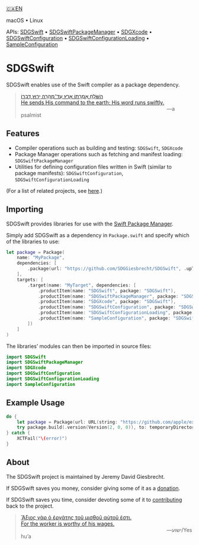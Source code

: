 <!--
 README.md

 This source file is part of the SDGSwift open source project.
 https://sdggiesbrecht.github.io/SDGSwift/SDGSwift

 Copyright ©2018 Jeremy David Giesbrecht and the SDGSwift project contributors.

 Soli Deo gloria.

 Licensed under the Apache Licence, Version 2.0.
 See http://www.apache.org/licenses/LICENSE-2.0 for licence information.
 -->

[🇨🇦EN](Documentation/🇨🇦EN%20Read%20Me.md) <!--Skip in Jazzy-->

macOS • Linux

APIs: [SDGSwift](https://sdggiesbrecht.github.io/SDGSwift/SDGSwift) • [SDGSwiftPackageManager](https://sdggiesbrecht.github.io/SDGSwift/SDGSwiftPackageManager) • [SDGXcode](https://sdggiesbrecht.github.io/SDGSwift/SDGXcode) • [SDGSwiftConfiguration](https://sdggiesbrecht.github.io/SDGSwift/SDGSwiftConfiguration) • [SDGSwiftConfigurationLoading](https://sdggiesbrecht.github.io/SDGSwift/SDGSwiftConfigurationLoading) • [SampleConfiguration](https://sdggiesbrecht.github.io/SDGSwift/SampleConfiguration)

# SDGSwift

SDGSwift enables use of the Swift compiler as a package dependency.

> [השֹּׁלֵחַ אִמְרָתוֹ אָרֶץ עַד־מְהֵרָה יָרוּץ דְּבָרוֹ׃<br>He sends His command to the earth; His word runs swiftly.](https://www.biblegateway.com/passage/?search=Psalm+147:15&version=WLC;NIV)<br>&nbsp;&nbsp;&nbsp;&nbsp;&nbsp;&nbsp;&nbsp;&nbsp;&nbsp;&nbsp;&nbsp;&nbsp;&nbsp;&nbsp;&nbsp;&nbsp;&nbsp;&nbsp;&nbsp;&nbsp;&nbsp;&nbsp;&nbsp;&nbsp;&nbsp;&nbsp;&nbsp;&nbsp;&nbsp;&nbsp;&nbsp;&nbsp;&nbsp;&nbsp;&nbsp;&nbsp;&nbsp;&nbsp;&nbsp;&nbsp;&nbsp;&nbsp;&nbsp;&nbsp;&nbsp;&nbsp;&nbsp;&nbsp;&nbsp;&nbsp;&nbsp;&nbsp;&nbsp;&nbsp;&nbsp;&nbsp;&nbsp;&nbsp;&nbsp;&nbsp;&nbsp;&nbsp;&nbsp;&nbsp;&nbsp;&nbsp;&nbsp;&nbsp;&nbsp;&nbsp;&nbsp;&nbsp;&nbsp;&nbsp;&nbsp;&nbsp;&nbsp;&nbsp;&nbsp;&nbsp;&nbsp;&nbsp;&nbsp;&nbsp;&nbsp;&nbsp;&nbsp;&nbsp;&nbsp;&nbsp;&nbsp;&nbsp;&nbsp;&nbsp;&nbsp;&nbsp;&nbsp;&nbsp;&nbsp;&nbsp;―a psalmist

## Features

- Compiler operations such as building and testing: `SDGSwift`, `SDGXcode`
- Package Manager operations such as fetching and manifest loading: `SDGSwiftPackageManager`
- Utilities for defining configuration files written in Swift (similar to package manifests): `SDGSwiftConfiguration`, `SDGSwiftConfigurationLoading`

(For a list of related projects, see [here](Documentation/🇨🇦EN%20Related%20Projects.md).) <!--Skip in Jazzy-->

## Importing

SDGSwift provides libraries for use with the [Swift Package Manager](https://swift.org/package-manager/).

Simply add SDGSwift as a dependency in `Package.swift` and specify which of the libraries to use:

```swift
let package = Package(
    name: "MyPackage",
    dependencies: [
        .package(url: "https://github.com/SDGGiesbrecht/SDGSwift", .upToNextMinor(from: Version(0, 2, 2))),
    ],
    targets: [
        .target(name: "MyTarget", dependencies: [
            .productItem(name: "SDGSwift", package: "SDGSwift"),
            .productItem(name: "SDGSwiftPackageManager", package: "SDGSwift"),
            .productItem(name: "SDGXcode", package: "SDGSwift"),
            .productItem(name: "SDGSwiftConfiguration", package: "SDGSwift"),
            .productItem(name: "SDGSwiftConfigurationLoading", package: "SDGSwift"),
            .productItem(name: "SampleConfiguration", package: "SDGSwift"),
        ])
    ]
)
```

The libraries’ modules can then be imported in source files:

```swift
import SDGSwift
import SDGSwiftPackageManager
import SDGXcode
import SDGSwiftConfiguration
import SDGSwiftConfigurationLoading
import SampleConfiguration
```

## Example Usage

```swift
do {
    let package = Package(url: URL(string: "https://github.com/apple/example-package-dealer")!)
    try package.build(.version(Version(2, 0, 0)), to: temporaryDirectory)
} catch {
    XCTFail("\(error)")
}
```

## About

The SDGSwift project is maintained by Jeremy David Giesbrecht.

If SDGSwift saves you money, consider giving some of it as a [donation](https://paypal.me/JeremyGiesbrecht).

If SDGSwift saves you time, consider devoting some of it to [contributing](https://github.com/SDGGiesbrecht/SDGSwift) back to the project.

> [Ἄξιος γὰρ ὁ ἐργάτης τοῦ μισθοῦ αὐτοῦ ἐστι.<br>For the worker is worthy of his wages.](https://www.biblegateway.com/passage/?search=Luke+10&version=SBLGNT;NIV)<br>&nbsp;&nbsp;&nbsp;&nbsp;&nbsp;&nbsp;&nbsp;&nbsp;&nbsp;&nbsp;&nbsp;&nbsp;&nbsp;&nbsp;&nbsp;&nbsp;&nbsp;&nbsp;&nbsp;&nbsp;&nbsp;&nbsp;&nbsp;&nbsp;&nbsp;&nbsp;&nbsp;&nbsp;&nbsp;&nbsp;&nbsp;&nbsp;&nbsp;&nbsp;&nbsp;&nbsp;&nbsp;&nbsp;&nbsp;&nbsp;&nbsp;&nbsp;&nbsp;&nbsp;&nbsp;&nbsp;&nbsp;&nbsp;&nbsp;&nbsp;&nbsp;&nbsp;&nbsp;&nbsp;&nbsp;&nbsp;&nbsp;&nbsp;&nbsp;&nbsp;&nbsp;&nbsp;&nbsp;&nbsp;&nbsp;&nbsp;&nbsp;&nbsp;&nbsp;&nbsp;&nbsp;&nbsp;&nbsp;&nbsp;&nbsp;&nbsp;&nbsp;&nbsp;&nbsp;&nbsp;&nbsp;&nbsp;&nbsp;&nbsp;&nbsp;&nbsp;&nbsp;&nbsp;&nbsp;&nbsp;&nbsp;&nbsp;&nbsp;&nbsp;&nbsp;&nbsp;&nbsp;&nbsp;&nbsp;&nbsp;―‎ישוע/Yeshuʼa

